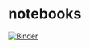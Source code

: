 # notebooks
 
[![Binder](https://mybinder.org/badge_logo.svg)](https://mybinder.org/v2/gh/sdf94/notebooks/main)
